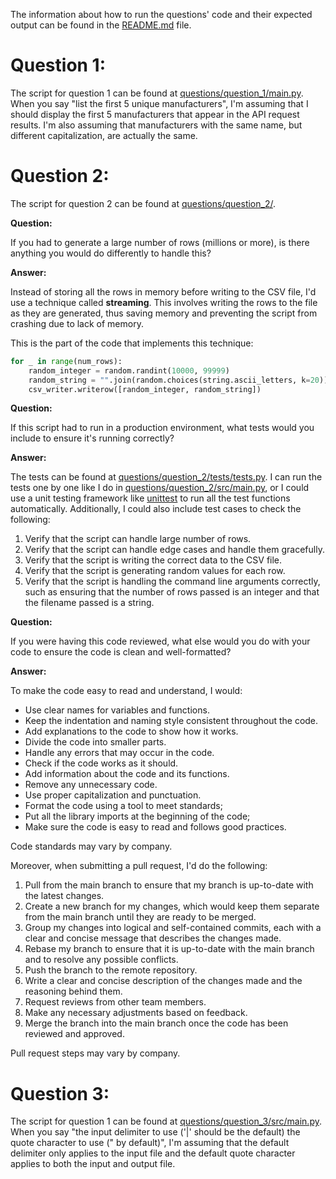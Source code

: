 The information about how to run the questions' code and their expected output can be found in the [README.md](https://github.com/MatheusSchaly/AirG-Matheus-Schaly#readme) file.

# Question 1:
The script for question 1 can be found at [questions/question_1/main.py](https://github.com/MatheusSchaly/AirG-Matheus-Schaly/blob/main/questions/question_1/main.py). When you say "list the first 5 unique manufacturers", I'm assuming that I should display the first 5 manufacturers that appear in the API request results. I'm also assuming that manufacturers with the same name, but different capitalization, are actually the same.

# Question 2:
The script for question 2 can be found at [questions/question_2/](https://github.com/MatheusSchaly/AirG-Matheus-Schaly/blob/main/questions/question_2/).

**Question:**

If you had to generate a large number of rows (millions or more), is there anything you would do differently to handle this?

**Answer:**

Instead of storing all the rows in memory before writing to the CSV file, I'd use a technique called **streaming**. This involves writing the rows to the file as they are generated, thus saving memory and preventing the script from crashing due to lack of memory.

This is the part of the code that implements this technique:
```python
for _ in range(num_rows):
    random_integer = random.randint(10000, 99999)
    random_string = "".join(random.choices(string.ascii_letters, k=20))
    csv_writer.writerow([random_integer, random_string])
```

**Question:**

If this script had to run in a production environment, what tests would you include to ensure it's running correctly?

**Answer:**

The tests can be found at [questions/question_2/tests/tests.py](https://github.com/MatheusSchaly/AirG-Matheus-Schaly/blob/main/questions/question_2/tests/tests.py). I can run the tests one by one like I do in [questions/question_2/src/main.py](https://github.com/MatheusSchaly/AirG-Matheus-Schaly/blob/main/questions/question_2/src/main.py), or I could use a unit testing framework like [unittest](https://docs.python.org/3/library/unittest.html) to run all the test functions automatically. Additionally, I could also include test cases to check the following:

1. Verify that the script can handle large number of rows.
2. Verify that the script can handle edge cases and handle them gracefully.
3. Verify that the script is writing the correct data to the CSV file.
4. Verify that the script is generating random values for each row.
5. Verify that the script is handling the command line arguments correctly, such as ensuring that the number of rows passed is an integer and that the filename passed is a string.

**Question:**

If you were having this code reviewed, what else would you do with your code to ensure the code is clean and well-formatted?

**Answer:**

To make the code easy to read and understand, I would:
- Use clear names for variables and functions.
- Keep the indentation and naming style consistent throughout the code.
- Add explanations to the code to show how it works.
- Divide the code into smaller parts.
- Handle any errors that may occur in the code.
- Check if the code works as it should.
- Add information about the code and its functions.
- Remove any unnecessary code.
- Use proper capitalization and punctuation.
- Format the code using a tool to meet standards;
- Put all the library imports at the beginning of the code;
- Make sure the code is easy to read and follows good practices.

Code standards may vary by company.

Moreover, when submitting a pull request, I'd do the following:
1. Pull from the main branch to ensure that my branch is up-to-date with the latest changes.
2. Create a new branch for my changes, which would keep them separate from the main branch until they are ready to be merged.
3. Group my changes into logical and self-contained commits, each with a clear and concise message that describes the changes made.
4. Rebase my branch to ensure that it is up-to-date with the main branch and to resolve any possible conflicts.
5. Push the branch to the remote repository.
6. Write a clear and concise description of the changes made and the reasoning behind them.
7. Request reviews from other team members.
8. Make any necessary adjustments based on feedback.
9. Merge the branch into the main branch once the code has been reviewed and approved.

Pull request steps may vary by company.

# Question 3:
The script for question 1 can be found at [questions/question_3/src/main.py](https://github.com/MatheusSchaly/AirG-Matheus-Schaly/blob/main/questions/question_3/src/main.py). When you say "the input delimiter to use ('|' should be the default) the quote character to use (" by default)", I'm assuming that the default delimiter only applies to the input file and the default quote character applies to both the input and output file.
